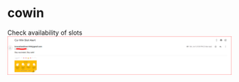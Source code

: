 # cowin
Check availability of slots
![Alt text](https://github.com/codehumbly/cowin/blob/main/Mail.PNG?raw=true "Title")
